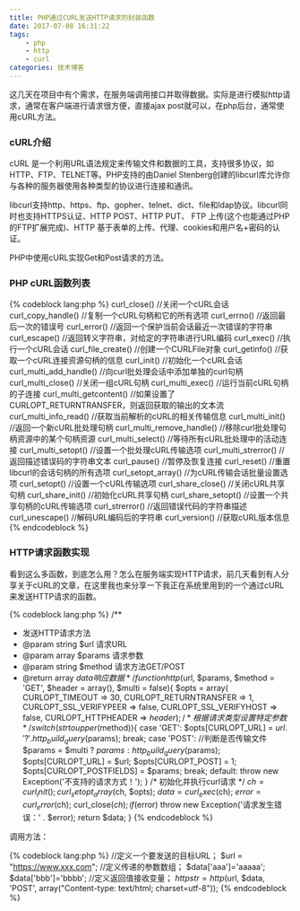 ```yaml
---
title: PHP通过CURL发送HTTP请求的封装函数
date: 2017-07-08 16:31:22
tags:
	- php
	- http
	- curl
categories: 技术博客
---
```

这几天在项目中有个需求，在服务端调用接口并取得数据。实际是进行模拟http请求，通常在客户端进行请求很方便，直接ajax post就可以，在php后台，通常使用cURL方法。  
<!-- more -->
### cURL介绍 ###

cURL 是一个利用URL语法规定来传输文件和数据的工具，支持很多协议，如HTTP、FTP、TELNET等。PHP支持的由Daniel Stenberg创建的libcurl库允许你与各种的服务器使用各种类型的协议进行连接和通讯。  

libcurl支持http、https、ftp、gopher、telnet、dict、file和ldap协议。libcurl同时也支持HTTPS认证、HTTP POST、HTTP PUT、 FTP 上传(这个也能通过PHP的FTP扩展完成)、HTTP 基于表单的上传、代理、cookies和用户名+密码的认证。  

PHP中使用cURL实现Get和Post请求的方法。  

### PHP cURL函数列表 ###

{% codeblock lang:php %}
curl_close()	//关闭一个cURL会话
curl_copy_handle()	//复制一个cURL句柄和它的所有选项
curl_errno()	//返回最后一次的错误号
curl_error()	//返回一个保护当前会话最近一次错误的字符串
curl_escape()	//返回转义字符串，对给定的字符串进行URL编码
curl_exec()	//执行一个cURL会话
curl_file_create()	//创建一个CURLFile对象
curl_getinfo()	//获取一个cURL连接资源句柄的信息
curl_init()	//初始化一个cURL会话
curl_multi_add_handle()	//向curl批处理会话中添加单独的curl句柄
curl_multi_close()	//关闭一组cURL句柄
curl_multi_exec()	//运行当前cURL句柄的子连接
curl_multi_getcontent()	//如果设置了CURLOPT_RETURNTRANSFER，则返回获取的输出的文本流
curl_multi_info_read()	//获取当前解析的cURL的相关传输信息
curl_multi_init()	//返回一个新cURL批处理句柄
curl_multi_remove_handle()	//移除curl批处理句柄资源中的某个句柄资源
curl_multi_select()	//等待所有cURL批处理中的活动连接
curl_multi_setopt()	//设置一个批处理cURL传输选项
curl_multi_strerror()	//返回描述错误码的字符串文本
curl_pause()	//暂停及恢复连接
curl_reset()	//重置libcurl的会话句柄的所有选项
curl_setopt_array()	//为cURL传输会话批量设置选项
curl_setopt()	//设置一个cURL传输选项
curl_share_close()	//关闭cURL共享句柄
curl_share_init()	//初始化cURL共享句柄
curl_share_setopt()	//设置一个共享句柄的cURL传输选项
curl_strerror()	//返回错误代码的字符串描述
curl_unescape()	//解码URL编码后的字符串
curl_version()	//获取cURL版本信息
{% endcodeblock %}  

### HTTP请求函数实现 ###

看到这么多函数，到底怎么用？怎么在服务端实现HTTP请求，前几天看到有人分享关于cURL的文章，在这里我也来分享一下我正在系统里用到的一个通过cURL来发送HTTP请求的函数。  

{% codeblock lang:php %}
/**
 * 发送HTTP请求方法
 * @param  string $url    请求URL
 * @param  array  $params 请求参数
 * @param  string $method 请求方法GET/POST
 * @return array  $data   响应数据
 */
function http($url, $params, $method = 'GET', $header = array(), $multi = false){
    $opts = array(
            CURLOPT_TIMEOUT        => 30,
            CURLOPT_RETURNTRANSFER => 1,
            CURLOPT_SSL_VERIFYPEER => false,
            CURLOPT_SSL_VERIFYHOST => false,
            CURLOPT_HTTPHEADER     => $header
    );
    /* 根据请求类型设置特定参数 */
    switch(strtoupper($method)){
        case 'GET':
            $opts[CURLOPT_URL] = $url . '?' . http_build_query($params);
            break;
        case 'POST':
            //判断是否传输文件
            $params = $multi ? $params : http_build_query($params);
            $opts[CURLOPT_URL] = $url;
            $opts[CURLOPT_POST] = 1;
            $opts[CURLOPT_POSTFIELDS] = $params;
            break;
        default:
            throw new Exception('不支持的请求方式！');
    }
    /* 初始化并执行curl请求 */
    $ch = curl_init();
    curl_setopt_array($ch, $opts);
    $data  = curl_exec($ch);
    $error = curl_error($ch);
    curl_close($ch);
    if($error) throw new Exception('请求发生错误：' . $error);
    return  $data;
}
{% endcodeblock %}  

调用方法：  

{% codeblock lang:php %}
//定义一个要发送的目标URL；
$url = "https://www.xxx.com";
//定义传递的参数数组；
$data['aaa']='aaaaa';
$data['bbb']='bbbb';
//定义返回值接收变量；
$httpstr = http($url, $data, 'POST', array("Content-type: text/html; charset=utf-8"));
{% endcodeblock %}  